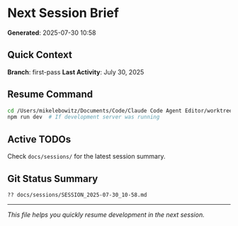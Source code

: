 # Next Session Brief

**Generated**: 2025-07-30 10:58

## Quick Context

**Branch**: first-pass
**Last Activity**: July 30, 2025

## Resume Command

```bash
cd /Users/mikelebowitz/Documents/Code/Claude Code Agent Editor/worktrees/first-pass
npm run dev  # If development server was running
```

## Active TODOs

Check `docs/sessions/` for the latest session summary.

## Git Status Summary

```
?? docs/sessions/SESSION_2025-07-30_10-58.md

```

---

*This file helps you quickly resume development in the next session.*
